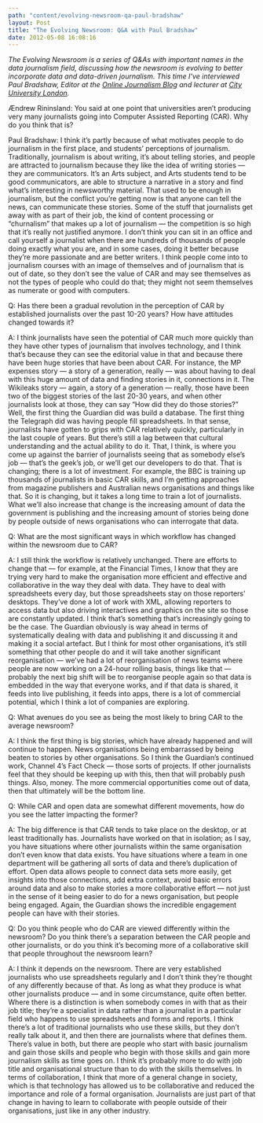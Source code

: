 ```yaml
---
path: "content/evolving-newsroom-qa-paul-bradshaw"
layout: Post
title: "The Evolving Newsroom: Q&A with Paul Bradshaw"
date: 2012-05-08 16:08:16
---
```


*The Evolving Newsroom is a series of Q&As with important names in the data journalism field, discussing how the newsroom is evolving to better incorporate data and data-driven journalism. This time I've interviewed Paul Bradshaw, Editor at the [Online Journalism Blog](http://onlinejournalismblog.com) and lecturer at [City University London](http://www.city.ac.uk).*

Ændrew Rininsland: You said at one point that universities aren’t producing very many journalists going into Computer Assisted Reporting (CAR). Why do you think that is?

Paul Bradshaw: I think it’s partly because of what motivates people to do journalism in the first place, and students’ perceptions of journalism. Traditionally, journalism is about writing, it’s about telling stories, and people are attracted to journalism because they like the idea of writing stories — they are communicators. It’s an Arts subject, and Arts students tend to be good communicators, are able to structure a narrative in a story and find what’s interesting in newsworthy material. That used to be enough in journalism, but the conflict you’re getting now is that anyone can tell the news, can communicate these stories. Some of the stuff that journalists get away with as part of their job, the kind of content processing or “churnalism” that makes up a lot of journalism — the competition is so high that it’s really not justified anymore. I don’t think you can sit in an office and call yourself a journalist when there are hundreds of thousands of people doing exactly what you are, and in some cases, doing it better because they’re more passionate and are better writers. I think people come into to journalism courses with an image of themselves and of journalism that is out of date, so they don’t see the value of CAR and may see themselves as not the types of people who could do that; they might not seem themselves as numerate or good with computers.

Q: Has there been a gradual revolution in the perception of CAR by established journalists over the past 10-20 years? How have attitudes changed towards it?

A: I think journalists have seen the potential of CAR much more quickly than they have other types of journalism that involves technology, and I think that’s because they can see the editorial value in that and because there have been huge stories that have been about CAR. For instance, the MP expenses story — a story of a generation, really — was about having to deal with this huge amount of data and finding stories in it, connections in it. The Wikileaks story — again, a story of a generation — really, those have been two of the biggest stories of the last 20-30 years, and when other journalists look at those, they can say “How did they do those stories?” Well, the first thing the Guardian did was build a database. The first thing the Telegraph did was having people fill spreadsheets. In that sense, journalists have gotten to grips with CAR relatively quickly, particularly in the last couple of years. But there’s still a lag between that cultural understanding and the actual ability to do it. That, I think, is where you come up against the barrier of journalists seeing that as somebody else’s job — that’s the geek’s job, or we’ll get our developers to do that. That is changing; there is a lot of investment. For example, the BBC is training up thousands of journalists in basic CAR skills, and I’m getting approaches from magazine publishers and Australian news organisations and things like that. So it is changing, but it takes a long time to train a lot of journalists. What we’ll also increase that change is the increasing amount of data the government is publishing and the increasing amount of stories being done by people outside of news organisations who can interrogate that data.

Q: What are the most significant ways in which workflow has changed within the newsroom due to CAR?

A: I still think the workflow is relatively unchanged. There are efforts to change that — for example, at the Financial Times, I know that they are trying very hard to make the organisation more efficient and effective and collaborative in the way they deal with data. They have to deal with spreadsheets every day, but those spreadsheets stay on those reporters’ desktops. They’ve done a lot of work with XML, allowing reporters to access data but also driving interactives and graphics on the site so those are constantly updated. I think that’s something that’s increasingly going to be the case. The Guardian obviously is way ahead in terms of systematically dealing with data and publishing it and discussing it and making it a social artefact. But I think for most other organisations, it’s still something that other people do and it will take another significant reorganisation — we’ve had a lot of reorganisation of news teams where people are now working on a 24-hour rolling basis, things like that — probably the next big shift will be to reorganise people again so that data is embedded in the way that everyone works, and if that data is shared, it feeds into live publishing, it feeds into apps, there is a lot of commercial potential, which I think a lot of companies are exploring.

Q: What avenues do you see as being the most likely to bring CAR to the average newsroom?

A: I think the first thing is big stories, which have already happened and will continue to happen. News organisations being embarrassed by being beaten to stories by other organisations. So I think the Guardian’s continued work, Channel 4’s Fact Check — those sorts of projects. If other journalists feel that they should be keeping up with this, then that will probably push things. Also, money. The more commercial opportunities come out of data, then that ultimately will be the bottom line.

Q: While CAR and open data are somewhat different movements, how do you see the latter impacting the former?

A: The big difference is that CAR tends to take place on the desktop, or at least traditionally has. Journalists have worked on that in isolation; as I say, you have situations where other journalists within the same organisation don’t even know that data exists. You have situations where a team in one department will be gathering all sorts of data and there’s duplication of effort. Open data allows people to connect data sets more easily, get insights into those connections, add extra context, avoid basic errors around data and also to make stories a more collaborative effort — not just in the sense of it being easier to do for a news organisation, but people being engaged. Again, the Guardian shows the incredible engagement people can have with their stories.

Q: Do you think people who do CAR are viewed differently within the newsroom? Do you think there’s a separation between the CAR people and other journalists, or do you think it’s becoming more of a collaborative skill that people throughout the newsroom learn?

A: I think it depends on the newsroom. There are very established journalists who use spreadsheets regularly and I don’t think they’re thought of any differently because of that. As long as what they produce is what other journalists produce — and in some circumstance, quite often better. Where there is a distinction is when somebody comes in with that as their job title; they’re a specialist in data rather than a journalist in a particular field who happens to use spreadsheets and forms and reports. I think there’s a lot of traditional journalists who use these skills, but they don’t really talk about it, and then there are journalists where that defines them. There’s value in both, but there are people who start with basic journalism and gain those skills and people who begin with those skills and gain more journalism skills as time goes on. I think it’s probably more to do with job title and organisational structure than to do with the skills themselves. In terms of collaboration, I think that more of a general change in society, which is that technology has allowed us to be collaborative and reduced the importance and role of a formal organisation. Journalists are just part of that change in having to learn to collaborate with people outside of their organisations, just like in any other industry.